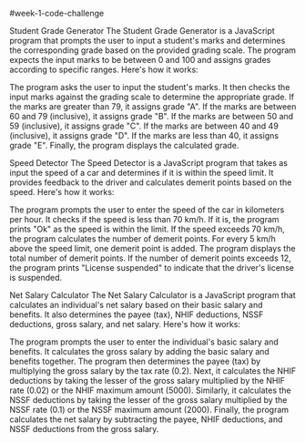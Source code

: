 #week-1-code-challenge


Student Grade Generator
The Student Grade Generator is a JavaScript program that prompts the user to input a student's marks and determines the corresponding grade based on the provided grading scale. The program expects the input marks to be between 0 and 100 and assigns grades according to specific ranges. Here's how it works:

The program asks the user to input the student's marks.
It then checks the input marks against the grading scale to determine the appropriate grade.
If the marks are greater than 79, it assigns grade "A".
If the marks are between 60 and 79 (inclusive), it assigns grade "B".
If the marks are between 50 and 59 (inclusive), it assigns grade "C".
If the marks are between 40 and 49 (inclusive), it assigns grade "D".
If the marks are less than 40, it assigns grade "E".
Finally, the program displays the calculated grade.


Speed Detector
The Speed Detector is a JavaScript program that takes as input the speed of a car and determines if it is within the speed limit. It provides feedback to the driver and calculates demerit points based on the speed. Here's how it works:

The program prompts the user to enter the speed of the car in kilometers per hour.
It checks if the speed is less than 70 km/h. If it is, the program prints "Ok" as the speed is within the limit.
If the speed exceeds 70 km/h, the program calculates the number of demerit points. For every 5 km/h above the speed limit, one demerit point is added.
The program displays the total number of demerit points.
If the number of demerit points exceeds 12, the program prints "License suspended" to indicate that the driver's license is suspended.



Net Salary Calculator
The Net Salary Calculator is a JavaScript program that calculates an individual's net salary based on their basic salary and benefits. It also determines the payee (tax), NHIF deductions, NSSF deductions, gross salary, and net salary. Here's how it works:

The program prompts the user to enter the individual's basic salary and benefits.
It calculates the gross salary by adding the basic salary and benefits together.
The program then determines the payee (tax) by multiplying the gross salary by the tax rate (0.2).
Next, it calculates the NHIF deductions by taking the lesser of the gross salary multiplied by the NHIF rate (0.02) or the NHIF maximum amount (5000).
Similarly, it calculates the NSSF deductions by taking the lesser of the gross salary multiplied by the NSSF rate (0.1) or the NSSF maximum amount (2000).
Finally, the program calculates the net salary by subtracting the payee, NHIF deductions, and NSSF deductions from the gross salary.
